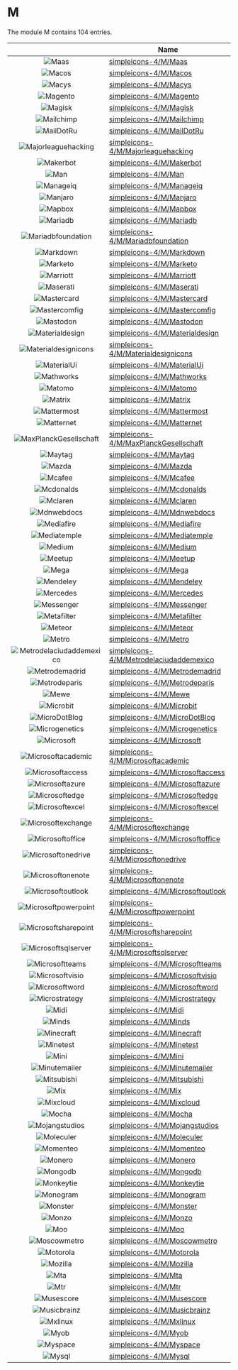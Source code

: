 # M

The module M contains 104 entries.



| |Name|
|:---:|---|
|![Maas](../simpleicons-4/M/Maas.element.png)|[simpleicons-4/M/Maas](../simpleicons-4/M/Maas.md)
|![Macos](../simpleicons-4/M/Macos.element.png)|[simpleicons-4/M/Macos](../simpleicons-4/M/Macos.md)
|![Macys](../simpleicons-4/M/Macys.element.png)|[simpleicons-4/M/Macys](../simpleicons-4/M/Macys.md)
|![Magento](../simpleicons-4/M/Magento.element.png)|[simpleicons-4/M/Magento](../simpleicons-4/M/Magento.md)
|![Magisk](../simpleicons-4/M/Magisk.element.png)|[simpleicons-4/M/Magisk](../simpleicons-4/M/Magisk.md)
|![Mailchimp](../simpleicons-4/M/Mailchimp.element.png)|[simpleicons-4/M/Mailchimp](../simpleicons-4/M/Mailchimp.md)
|![MailDotRu](../simpleicons-4/M/MailDotRu.element.png)|[simpleicons-4/M/MailDotRu](../simpleicons-4/M/MailDotRu.md)
|![Majorleaguehacking](../simpleicons-4/M/Majorleaguehacking.element.png)|[simpleicons-4/M/Majorleaguehacking](../simpleicons-4/M/Majorleaguehacking.md)
|![Makerbot](../simpleicons-4/M/Makerbot.element.png)|[simpleicons-4/M/Makerbot](../simpleicons-4/M/Makerbot.md)
|![Man](../simpleicons-4/M/Man.element.png)|[simpleicons-4/M/Man](../simpleicons-4/M/Man.md)
|![Manageiq](../simpleicons-4/M/Manageiq.element.png)|[simpleicons-4/M/Manageiq](../simpleicons-4/M/Manageiq.md)
|![Manjaro](../simpleicons-4/M/Manjaro.element.png)|[simpleicons-4/M/Manjaro](../simpleicons-4/M/Manjaro.md)
|![Mapbox](../simpleicons-4/M/Mapbox.element.png)|[simpleicons-4/M/Mapbox](../simpleicons-4/M/Mapbox.md)
|![Mariadb](../simpleicons-4/M/Mariadb.element.png)|[simpleicons-4/M/Mariadb](../simpleicons-4/M/Mariadb.md)
|![Mariadbfoundation](../simpleicons-4/M/Mariadbfoundation.element.png)|[simpleicons-4/M/Mariadbfoundation](../simpleicons-4/M/Mariadbfoundation.md)
|![Markdown](../simpleicons-4/M/Markdown.element.png)|[simpleicons-4/M/Markdown](../simpleicons-4/M/Markdown.md)
|![Marketo](../simpleicons-4/M/Marketo.element.png)|[simpleicons-4/M/Marketo](../simpleicons-4/M/Marketo.md)
|![Marriott](../simpleicons-4/M/Marriott.element.png)|[simpleicons-4/M/Marriott](../simpleicons-4/M/Marriott.md)
|![Maserati](../simpleicons-4/M/Maserati.element.png)|[simpleicons-4/M/Maserati](../simpleicons-4/M/Maserati.md)
|![Mastercard](../simpleicons-4/M/Mastercard.element.png)|[simpleicons-4/M/Mastercard](../simpleicons-4/M/Mastercard.md)
|![Mastercomfig](../simpleicons-4/M/Mastercomfig.element.png)|[simpleicons-4/M/Mastercomfig](../simpleicons-4/M/Mastercomfig.md)
|![Mastodon](../simpleicons-4/M/Mastodon.element.png)|[simpleicons-4/M/Mastodon](../simpleicons-4/M/Mastodon.md)
|![Materialdesign](../simpleicons-4/M/Materialdesign.element.png)|[simpleicons-4/M/Materialdesign](../simpleicons-4/M/Materialdesign.md)
|![Materialdesignicons](../simpleicons-4/M/Materialdesignicons.element.png)|[simpleicons-4/M/Materialdesignicons](../simpleicons-4/M/Materialdesignicons.md)
|![MaterialUi](../simpleicons-4/M/MaterialUi.element.png)|[simpleicons-4/M/MaterialUi](../simpleicons-4/M/MaterialUi.md)
|![Mathworks](../simpleicons-4/M/Mathworks.element.png)|[simpleicons-4/M/Mathworks](../simpleicons-4/M/Mathworks.md)
|![Matomo](../simpleicons-4/M/Matomo.element.png)|[simpleicons-4/M/Matomo](../simpleicons-4/M/Matomo.md)
|![Matrix](../simpleicons-4/M/Matrix.element.png)|[simpleicons-4/M/Matrix](../simpleicons-4/M/Matrix.md)
|![Mattermost](../simpleicons-4/M/Mattermost.element.png)|[simpleicons-4/M/Mattermost](../simpleicons-4/M/Mattermost.md)
|![Matternet](../simpleicons-4/M/Matternet.element.png)|[simpleicons-4/M/Matternet](../simpleicons-4/M/Matternet.md)
|![MaxPlanckGesellschaft](../simpleicons-4/M/MaxPlanckGesellschaft.element.png)|[simpleicons-4/M/MaxPlanckGesellschaft](../simpleicons-4/M/MaxPlanckGesellschaft.md)
|![Maytag](../simpleicons-4/M/Maytag.element.png)|[simpleicons-4/M/Maytag](../simpleicons-4/M/Maytag.md)
|![Mazda](../simpleicons-4/M/Mazda.element.png)|[simpleicons-4/M/Mazda](../simpleicons-4/M/Mazda.md)
|![Mcafee](../simpleicons-4/M/Mcafee.element.png)|[simpleicons-4/M/Mcafee](../simpleicons-4/M/Mcafee.md)
|![Mcdonalds](../simpleicons-4/M/Mcdonalds.element.png)|[simpleicons-4/M/Mcdonalds](../simpleicons-4/M/Mcdonalds.md)
|![Mclaren](../simpleicons-4/M/Mclaren.element.png)|[simpleicons-4/M/Mclaren](../simpleicons-4/M/Mclaren.md)
|![Mdnwebdocs](../simpleicons-4/M/Mdnwebdocs.element.png)|[simpleicons-4/M/Mdnwebdocs](../simpleicons-4/M/Mdnwebdocs.md)
|![Mediafire](../simpleicons-4/M/Mediafire.element.png)|[simpleicons-4/M/Mediafire](../simpleicons-4/M/Mediafire.md)
|![Mediatemple](../simpleicons-4/M/Mediatemple.element.png)|[simpleicons-4/M/Mediatemple](../simpleicons-4/M/Mediatemple.md)
|![Medium](../simpleicons-4/M/Medium.element.png)|[simpleicons-4/M/Medium](../simpleicons-4/M/Medium.md)
|![Meetup](../simpleicons-4/M/Meetup.element.png)|[simpleicons-4/M/Meetup](../simpleicons-4/M/Meetup.md)
|![Mega](../simpleicons-4/M/Mega.element.png)|[simpleicons-4/M/Mega](../simpleicons-4/M/Mega.md)
|![Mendeley](../simpleicons-4/M/Mendeley.element.png)|[simpleicons-4/M/Mendeley](../simpleicons-4/M/Mendeley.md)
|![Mercedes](../simpleicons-4/M/Mercedes.element.png)|[simpleicons-4/M/Mercedes](../simpleicons-4/M/Mercedes.md)
|![Messenger](../simpleicons-4/M/Messenger.element.png)|[simpleicons-4/M/Messenger](../simpleicons-4/M/Messenger.md)
|![Metafilter](../simpleicons-4/M/Metafilter.element.png)|[simpleicons-4/M/Metafilter](../simpleicons-4/M/Metafilter.md)
|![Meteor](../simpleicons-4/M/Meteor.element.png)|[simpleicons-4/M/Meteor](../simpleicons-4/M/Meteor.md)
|![Metro](../simpleicons-4/M/Metro.element.png)|[simpleicons-4/M/Metro](../simpleicons-4/M/Metro.md)
|![Metrodelaciudaddemexico](../simpleicons-4/M/Metrodelaciudaddemexico.element.png)|[simpleicons-4/M/Metrodelaciudaddemexico](../simpleicons-4/M/Metrodelaciudaddemexico.md)
|![Metrodemadrid](../simpleicons-4/M/Metrodemadrid.element.png)|[simpleicons-4/M/Metrodemadrid](../simpleicons-4/M/Metrodemadrid.md)
|![Metrodeparis](../simpleicons-4/M/Metrodeparis.element.png)|[simpleicons-4/M/Metrodeparis](../simpleicons-4/M/Metrodeparis.md)
|![Mewe](../simpleicons-4/M/Mewe.element.png)|[simpleicons-4/M/Mewe](../simpleicons-4/M/Mewe.md)
|![Microbit](../simpleicons-4/M/Microbit.element.png)|[simpleicons-4/M/Microbit](../simpleicons-4/M/Microbit.md)
|![MicroDotBlog](../simpleicons-4/M/MicroDotBlog.element.png)|[simpleicons-4/M/MicroDotBlog](../simpleicons-4/M/MicroDotBlog.md)
|![Microgenetics](../simpleicons-4/M/Microgenetics.element.png)|[simpleicons-4/M/Microgenetics](../simpleicons-4/M/Microgenetics.md)
|![Microsoft](../simpleicons-4/M/Microsoft.element.png)|[simpleicons-4/M/Microsoft](../simpleicons-4/M/Microsoft.md)
|![Microsoftacademic](../simpleicons-4/M/Microsoftacademic.element.png)|[simpleicons-4/M/Microsoftacademic](../simpleicons-4/M/Microsoftacademic.md)
|![Microsoftaccess](../simpleicons-4/M/Microsoftaccess.element.png)|[simpleicons-4/M/Microsoftaccess](../simpleicons-4/M/Microsoftaccess.md)
|![Microsoftazure](../simpleicons-4/M/Microsoftazure.element.png)|[simpleicons-4/M/Microsoftazure](../simpleicons-4/M/Microsoftazure.md)
|![Microsoftedge](../simpleicons-4/M/Microsoftedge.element.png)|[simpleicons-4/M/Microsoftedge](../simpleicons-4/M/Microsoftedge.md)
|![Microsoftexcel](../simpleicons-4/M/Microsoftexcel.element.png)|[simpleicons-4/M/Microsoftexcel](../simpleicons-4/M/Microsoftexcel.md)
|![Microsoftexchange](../simpleicons-4/M/Microsoftexchange.element.png)|[simpleicons-4/M/Microsoftexchange](../simpleicons-4/M/Microsoftexchange.md)
|![Microsoftoffice](../simpleicons-4/M/Microsoftoffice.element.png)|[simpleicons-4/M/Microsoftoffice](../simpleicons-4/M/Microsoftoffice.md)
|![Microsoftonedrive](../simpleicons-4/M/Microsoftonedrive.element.png)|[simpleicons-4/M/Microsoftonedrive](../simpleicons-4/M/Microsoftonedrive.md)
|![Microsoftonenote](../simpleicons-4/M/Microsoftonenote.element.png)|[simpleicons-4/M/Microsoftonenote](../simpleicons-4/M/Microsoftonenote.md)
|![Microsoftoutlook](../simpleicons-4/M/Microsoftoutlook.element.png)|[simpleicons-4/M/Microsoftoutlook](../simpleicons-4/M/Microsoftoutlook.md)
|![Microsoftpowerpoint](../simpleicons-4/M/Microsoftpowerpoint.element.png)|[simpleicons-4/M/Microsoftpowerpoint](../simpleicons-4/M/Microsoftpowerpoint.md)
|![Microsoftsharepoint](../simpleicons-4/M/Microsoftsharepoint.element.png)|[simpleicons-4/M/Microsoftsharepoint](../simpleicons-4/M/Microsoftsharepoint.md)
|![Microsoftsqlserver](../simpleicons-4/M/Microsoftsqlserver.element.png)|[simpleicons-4/M/Microsoftsqlserver](../simpleicons-4/M/Microsoftsqlserver.md)
|![Microsoftteams](../simpleicons-4/M/Microsoftteams.element.png)|[simpleicons-4/M/Microsoftteams](../simpleicons-4/M/Microsoftteams.md)
|![Microsoftvisio](../simpleicons-4/M/Microsoftvisio.element.png)|[simpleicons-4/M/Microsoftvisio](../simpleicons-4/M/Microsoftvisio.md)
|![Microsoftword](../simpleicons-4/M/Microsoftword.element.png)|[simpleicons-4/M/Microsoftword](../simpleicons-4/M/Microsoftword.md)
|![Microstrategy](../simpleicons-4/M/Microstrategy.element.png)|[simpleicons-4/M/Microstrategy](../simpleicons-4/M/Microstrategy.md)
|![Midi](../simpleicons-4/M/Midi.element.png)|[simpleicons-4/M/Midi](../simpleicons-4/M/Midi.md)
|![Minds](../simpleicons-4/M/Minds.element.png)|[simpleicons-4/M/Minds](../simpleicons-4/M/Minds.md)
|![Minecraft](../simpleicons-4/M/Minecraft.element.png)|[simpleicons-4/M/Minecraft](../simpleicons-4/M/Minecraft.md)
|![Minetest](../simpleicons-4/M/Minetest.element.png)|[simpleicons-4/M/Minetest](../simpleicons-4/M/Minetest.md)
|![Mini](../simpleicons-4/M/Mini.element.png)|[simpleicons-4/M/Mini](../simpleicons-4/M/Mini.md)
|![Minutemailer](../simpleicons-4/M/Minutemailer.element.png)|[simpleicons-4/M/Minutemailer](../simpleicons-4/M/Minutemailer.md)
|![Mitsubishi](../simpleicons-4/M/Mitsubishi.element.png)|[simpleicons-4/M/Mitsubishi](../simpleicons-4/M/Mitsubishi.md)
|![Mix](../simpleicons-4/M/Mix.element.png)|[simpleicons-4/M/Mix](../simpleicons-4/M/Mix.md)
|![Mixcloud](../simpleicons-4/M/Mixcloud.element.png)|[simpleicons-4/M/Mixcloud](../simpleicons-4/M/Mixcloud.md)
|![Mocha](../simpleicons-4/M/Mocha.element.png)|[simpleicons-4/M/Mocha](../simpleicons-4/M/Mocha.md)
|![Mojangstudios](../simpleicons-4/M/Mojangstudios.element.png)|[simpleicons-4/M/Mojangstudios](../simpleicons-4/M/Mojangstudios.md)
|![Moleculer](../simpleicons-4/M/Moleculer.element.png)|[simpleicons-4/M/Moleculer](../simpleicons-4/M/Moleculer.md)
|![Momenteo](../simpleicons-4/M/Momenteo.element.png)|[simpleicons-4/M/Momenteo](../simpleicons-4/M/Momenteo.md)
|![Monero](../simpleicons-4/M/Monero.element.png)|[simpleicons-4/M/Monero](../simpleicons-4/M/Monero.md)
|![Mongodb](../simpleicons-4/M/Mongodb.element.png)|[simpleicons-4/M/Mongodb](../simpleicons-4/M/Mongodb.md)
|![Monkeytie](../simpleicons-4/M/Monkeytie.element.png)|[simpleicons-4/M/Monkeytie](../simpleicons-4/M/Monkeytie.md)
|![Monogram](../simpleicons-4/M/Monogram.element.png)|[simpleicons-4/M/Monogram](../simpleicons-4/M/Monogram.md)
|![Monster](../simpleicons-4/M/Monster.element.png)|[simpleicons-4/M/Monster](../simpleicons-4/M/Monster.md)
|![Monzo](../simpleicons-4/M/Monzo.element.png)|[simpleicons-4/M/Monzo](../simpleicons-4/M/Monzo.md)
|![Moo](../simpleicons-4/M/Moo.element.png)|[simpleicons-4/M/Moo](../simpleicons-4/M/Moo.md)
|![Moscowmetro](../simpleicons-4/M/Moscowmetro.element.png)|[simpleicons-4/M/Moscowmetro](../simpleicons-4/M/Moscowmetro.md)
|![Motorola](../simpleicons-4/M/Motorola.element.png)|[simpleicons-4/M/Motorola](../simpleicons-4/M/Motorola.md)
|![Mozilla](../simpleicons-4/M/Mozilla.element.png)|[simpleicons-4/M/Mozilla](../simpleicons-4/M/Mozilla.md)
|![Mta](../simpleicons-4/M/Mta.element.png)|[simpleicons-4/M/Mta](../simpleicons-4/M/Mta.md)
|![Mtr](../simpleicons-4/M/Mtr.element.png)|[simpleicons-4/M/Mtr](../simpleicons-4/M/Mtr.md)
|![Musescore](../simpleicons-4/M/Musescore.element.png)|[simpleicons-4/M/Musescore](../simpleicons-4/M/Musescore.md)
|![Musicbrainz](../simpleicons-4/M/Musicbrainz.element.png)|[simpleicons-4/M/Musicbrainz](../simpleicons-4/M/Musicbrainz.md)
|![Mxlinux](../simpleicons-4/M/Mxlinux.element.png)|[simpleicons-4/M/Mxlinux](../simpleicons-4/M/Mxlinux.md)
|![Myob](../simpleicons-4/M/Myob.element.png)|[simpleicons-4/M/Myob](../simpleicons-4/M/Myob.md)
|![Myspace](../simpleicons-4/M/Myspace.element.png)|[simpleicons-4/M/Myspace](../simpleicons-4/M/Myspace.md)
|![Mysql](../simpleicons-4/M/Mysql.element.png)|[simpleicons-4/M/Mysql](../simpleicons-4/M/Mysql.md)

